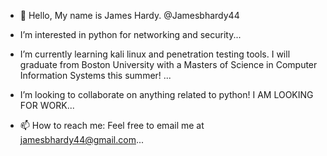 - 👋 Hello, My name is James Hardy. @Jamesbhardy44  

- I’m interested in python for networking and security...
- I’m currently learning kali linux and penetration testing tools. I will graduate from Boston University with a Masters of Science in Computer Information Systems this summer! ...

- I’m looking to collaborate on anything related to python! I AM LOOKING FOR WORK...
- 📫 How to reach me: Feel free to email me at jamesbhardy44@gmail.com...

<!---
Jamesbhardy44/Jamesbhardy44 is a ✨ special ✨ repository because its `README.md` (this file) appears on your GitHub profile.
You can click the Preview link to take a look at your changes.
--->
